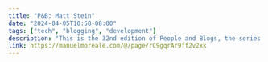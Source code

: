 ```yaml
---
title: "P&B: Matt Stein"
date: "2024-04-05T10:58-08:00"
tags: ["tech", "blogging", "development"]
description: "This is the 32nd edition of People and Blogs, the series where I ask interesting people to talk about themselves and their blogs. Today we have Matt Stein and his blog, mattstein.com"
link: https://manuelmoreale.com/@/page/rC9gqrAr9ff2v2xk
---
```

